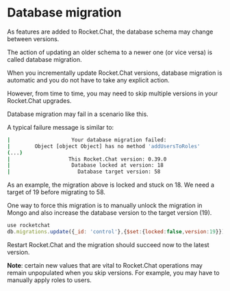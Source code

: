# Database migration

As features are added to Rocket.Chat, the database schema may change between versions.

The action of updating an older schema to a newer one (or vice versa) is called database migration.

When you incrementally update Rocket.Chat versions, database migration is automatic and you do not have to take any explicit action.

However, from time to time, you may need to skip multiple versions in your Rocket.Chat upgrades.

Database migration may fail in a scenario like this.

A typical failure message is similar to:

```bash
|                    Your database migration failed:                   |
|        Object [object Object] has no method 'addUsersToRoles'        |
(...)
|                   This Rocket.Chat version: 0.39.0                   |
|                    Database locked at version: 18                    |
|                      Database target version: 58                     |
```

As an example, the migration above is locked and stuck on 18.  We need a target of 19 before migrating to 58.

One way to force this migration is to manually unlock the migration in Mongo and also increase the database version to the target version (19).

```js
use rocketchat
db.migrations.update({_id: 'control'},{$set:{locked:false,version:19}})
```

Restart Rocket.Chat and the migration should succeed now to the latest version.

**Note**: certain new values that are vital to Rocket.Chat operations may remain unpopulated when you skip versions. For example, you may have to manually apply roles to users.

